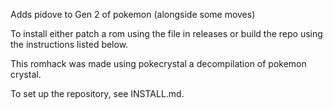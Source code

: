 Adds pidove to Gen 2 of pokemon (alongside some moves)

To install either patch a rom using the file in releases or build the repo using the instructions listed below.

This romhack was made using pokecrystal a decompilation of pokemon crystal.

To set up the repository, see INSTALL.md.
